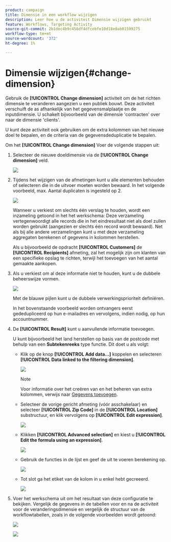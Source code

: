 ```yaml
---
product: campaign
title: Dimensie in een workflow wijzigen
description: Leer hoe u de activiteit Dimensie wijzigen gebruikt
feature: Workflows, Targeting Activity
source-git-commit: 2b1dec4b9c456df4dfcebfe10d18e0ab01599275
workflow-type: tm+mt
source-wordcount: '372'
ht-degree: 1%

---
```


# Dimensie wijzigen{#change-dimension}

Gebruik de **[!UICONTROL Change dimension]** activiteit om de het richten dimensie te veranderen aangezien u een publiek bouwt. Deze activiteit verschuift de as afhankelijk van het gegevensmalplaatje en de inputdimensie. U schakelt bijvoorbeeld van de dimensie &#39;contracten&#39; over naar de dimensie &#39;clients&#39;.

U kunt deze activiteit ook gebruiken om de extra kolommen van het nieuwe doel te bepalen, en de criteria van de gegevensdeduplicatie te bepalen.

Om het **[!UICONTROL Change dimension]** Voer de volgende stappen uit:

1. Selecteer de nieuwe doeldimensie via de **[!UICONTROL Change dimension]** veld.

   ![](assets/s_user_change_dimension_param1.png)

1. Tijdens het wijzigen van de afmetingen kunt u alle elementen behouden of selecteren die in de uitvoer moeten worden bewaard. In het volgende voorbeeld, max. Aantal duplicaten is ingesteld op 2.

   ![](assets/s_user_change_dimension_limit.png)

   Wanneer u verkiest om slechts één verslag te houden, wordt een inzameling getoond in het het werkschema: Deze verzameling vertegenwoordigt alle records die in het eindresultaat niet als doel zullen worden gebruikt (aangezien er slechts één record wordt bewaard). Net als bij alle andere verzamelingen kunt u met deze verzameling aggregaten berekenen of gegevens in kolommen herstellen.

   Als u bijvoorbeeld de opdracht **[!UICONTROL Customers]** de **[!UICONTROL Recipients]** afmeting, zal het mogelijk zijn om klanten van een specifieke opslag te richten, terwijl het toevoegen van het aantal gemaakte aankopen.

1. Als u verkiest om al deze informatie niet te houden, kunt u de dubbele beheerswijze vormen.

   ![](assets/s_user_change_dimension_param2.png)

   Met de blauwe pijlen kunt u de dubbele verwerkingsprioriteit definiëren.

   In het bovenstaande voorbeeld worden ontvangers eerst gededupliceerd op hun e-mailadres en vervolgens, indien nodig, op hun accountnummer.

1. De **[!UICONTROL Result]** kunt u aanvullende informatie toevoegen.

   U kunt bijvoorbeeld het land herstellen op basis van de postcode met behulp van een **Subtekenreeks** type functie. Dit doet u als volgt:

   * Klik op de knop **[!UICONTROL Add data...]** koppelen en selecteren **[!UICONTROL Data linked to the filtering dimension]**.

      ![](assets/wf_change-dimension_sample_01.png)

      >[!NOTE]
      >
      >Voor informatie over het creëren van en het beheren van extra kolommen, verwijs naar [Gegevens toevoegen](query.md#add-data).

   * Selecteer de vorige gericht afmeting (vóór asschakelaar) en selecteer **[!UICONTROL Zip Code]** in de **[!UICONTROL Location]** substructuur, en klik vervolgens op **[!UICONTROL Edit expression]**.

      ![](assets/wf_change-dimension_sample_02.png)

   * Klikken **[!UICONTROL Advanced selection]** en kiest u **[!UICONTROL Edit the formula using an expression]**.

      ![](assets/wf_change-dimension_sample_03.png)

   * Gebruik de functies in de lijst en geef de uit te voeren berekening op.

      ![](assets/wf_change-dimension_sample_04.png)

   * Tot slot ga het etiket van de kolom in u enkel hebt gecreeerd.

      ![](assets/wf_change-dimension_sample_05.png)

1. Voer het werkschema uit om het resultaat van deze configuratie te bekijken. Vergelijk de gegevens in de tabellen voor en na de activiteit voor de veranderingsdimensie en vergelijk de structuur van de workflowtabellen, zoals in de volgende voorbeelden wordt getoond:

   ![](assets/wf_change-dimension_sample_06.png)

   ![](assets/wf_change-dimension_sample_07.png)
